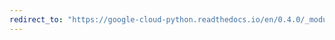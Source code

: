 ```yaml
---
redirect_to: "https://google-cloud-python.readthedocs.io/en/0.4.0/_modules/gcloud/storage/bucket.html"
---
```

